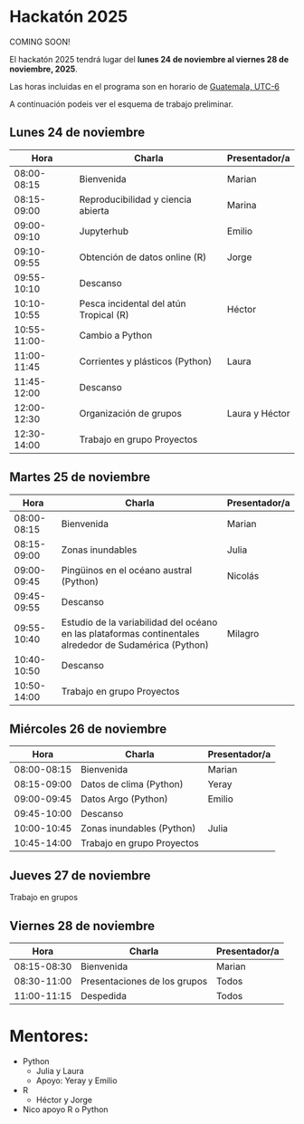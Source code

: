 # Hackatón 2025

COMING SOON!

El hackatón 2025 tendrá lugar del **lunes 24 de noviembre al viernes 28 de noviembre, 2025**.

Las horas incluidas en el programa son en horario de [Guatemala, UTC-6](https://www.zeitverschiebung.net/es/city/3598132)

A continuación podeis ver el esquema de trabajo preliminar.

## Lunes 24 de noviembre
 
| Hora |	Charla |	Presentador/a | 
| ------------- |-------- | ------------- |
|08:00-08:15|	Bienvenida|	Marian| 
|08:15-09:00| Reproducibilidad y ciencia abierta|Marina	 | 
|09:00-09:10| Jupyterhub | 	Emilio|
|09:10-09:55|Obtención de datos online (R)  	|Jorge|
|09:55-10:10|Descanso  |	|
|10:10-10:55|Pesca incidental del atún Tropical (R) | Héctor	 |
|10:55-11:00-|Cambio a Python  |	|
|11:00-11:45| Corrientes y plásticos (Python) | Laura |
|11:45-12:00|Descanso |	|
|12:00-12:30| Organización de grupos  |Laura y Héctor|
|12:30-14:00| Trabajo en grupo Proyectos| |



## Martes 25 de noviembre

|Hora|	Charla|	Presentador/a|
| ------------- |-------- | ------------- |
|08:00-08:15|	Bienvenida|	Marian|
|08:15-09:00|Zonas inundables | Julia	 |
|09:00-09:45|Pingüinos en el océano austral (Python)|	Nicolás  |
|09:45-09:55|Descanso |	|
|09:55-10:40| Estudio de la variabilidad del océano en las plataformas continentales alrededor de Sudamérica (Python)| 	Milagro 	|
|10:40-10:50|Descanso |	|
|10:50-14:00| Trabajo en grupo Proyectos | |


## Miércoles 26 de noviembre
|Hora|	Charla|	Presentador/a|
| ------------- |-------- | ------------- |
|08:00-08:15|	Bienvenida|	Marian|
|08:15-09:00|	Datos de clima (Python) | Yeray |
|09:00-09:45|	Datos Argo (Python)|	Emilio |
|09:45-10:00| Descanso |	|
|10:00-10:45|Zonas inundables (Python) | Julia	 |
|10:45-14:00| Trabajo en grupo Proyectos | |



## Jueves 27 de noviembre

Trabajo en grupos




## Viernes 28 de noviembre

|Hora|	Charla|	Presentador/a|
| ------------- |-------- | ------------- |
|08:15-08:30|	Bienvenida|	Marian|
|08:30-11:00|	Presentaciones de los grupos |	Todos|
|11:00-11:15|	Despedida|	Todos|


# Mentores:
 - Python  
    - Julia y Laura
    - Apoyo: Yeray y Emilio
 - R  
    - Héctor y Jorge
  - Nico apoyo R o Python







